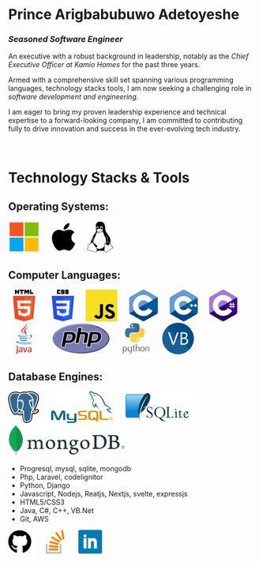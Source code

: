 <!--
**princegbabuwo/princegbabuwo** is a ✨ _special_ ✨ repository because its `README.md` (this file) appears on your GitHub profile.

Here are some ideas to get you started:

- 🔭 I’m currently working on ...
- 🌱 I’m currently learning ...
- 👯 I’m looking to collaborate on ...
- 🤔 I’m looking for help with ...
- 💬 Ask me about ...
- 📫 How to reach me: ...
- 😄 Pronouns: ...
- ⚡ Fun fact: ...
-->

# Prince Arigbabubuwo Adetoyeshe
### *Seasoned Software Engineer*

An executive with a robust background in leadership, notably as the *Chief Executive Officer at Kamio Homes* for the past three years. 

Armed with a comprehensive skill set spanning various programming languages, technology stacks tools, I am now seeking a challenging role in *software development and engineering*. 

I am eager to bring my proven leadership experience and technical expertise to a forward-looking company, I am committed to contributing fully to drive innovation and success in the ever-evolving tech industry.
<br><br><br>

# Technology Stacks & Tools
## Operating Systems:
![Windows](icons/Microsoft_logo.svg "Windows")
&nbsp;&nbsp;&nbsp;&nbsp;
![MacOS](icons/osx.svg "MacOS")
&nbsp;&nbsp;&nbsp;&nbsp;
![Linus](icons/Linux_Logo_in_Linux_Libertine_Font.svg "Linus")
<br>

## Computer Languages:
![HTML](icons/HTML5_logo_and_wordmark.svg "HTML")
&nbsp;&nbsp;&nbsp;&nbsp;
![CSS](icons/CSS3_logo_and_wordmark.svg "CSS")
&nbsp;&nbsp;&nbsp;&nbsp;
![Javascript](icons/Unofficial_JavaScript_logo_2.svg "Javascript")
&nbsp;&nbsp;&nbsp;&nbsp;
![C](icons/C_Programming_Language.svg "C")
&nbsp;&nbsp;&nbsp;&nbsp;
![C++](icons/ISO_C++_Logo.svg "C++")
&nbsp;&nbsp;&nbsp;&nbsp;
![C#](icons/Logo_C_sharp.svg "C#")
&nbsp;&nbsp;&nbsp;&nbsp;
![Java](icons/java.svg "Java")
&nbsp;&nbsp;&nbsp;&nbsp;
![Php](icons/new-php-logo.svg "Php")
&nbsp;&nbsp;&nbsp;&nbsp;
![Python](icons/python-vertical.svg "Python")
&nbsp;&nbsp;&nbsp;&nbsp;
![Visual Basic](icons/VB.NET_Logo.svg "Visual Basic")
<br>

## Database Engines:
![PostgreSQL](icons/PostgreSQL_logo.3colors.svg "Postgresql")
&nbsp;&nbsp;&nbsp;&nbsp;
![MySQL](icons/mysql-official.svg "MySQL")
&nbsp;&nbsp;&nbsp;&nbsp;
![SQLite](icons/SQLite370.svg "SQLite")
&nbsp;&nbsp;&nbsp;&nbsp;
![MongoDB](icons/MongoDB_Logo.svg "MongoDB")




- Progresql, mysql, sqlite, mongodb
- Php, Laravel, codelignitor
- Python, Django
- Javascript, Nodejs, Reatjs, Nextjs, svelte, expressjs
- HTML5/CSS3
- Java, C#, C++, VB.Net
- Git, AWS



[![Github](icons/github.svg "Princegbabuwo Github")](https://github.com/princegbabuwo)
&nbsp;&nbsp;&nbsp;&nbsp;
[![Stackoverflow](icons/stackoverflow.svg "Princegbabuwo Stackoverflow")](https://stackoverflow.com/users/10446949/toye-brainz?tab=profile)
&nbsp;&nbsp;&nbsp;&nbsp;
[![Linkedin](icons/linkedin.svg "Princegbabuwo Linkedin")](https://www.linkedin.com/in/toyebrainz)

<!--
<Picture>
    <source media="(prefers-color-scheme: dark)" srcset="icons/github-light.svg">
    <source media="(prefers-color-scheme: light)" srcset="icons/github-dark.svg">
    <img src="icons/github-dark.svg" alt="Git" title="Princegbabuwo Github" style="width: 2.5rem"/>
</Picture>
-->

